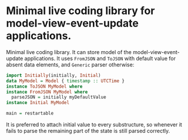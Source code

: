 # Minimal live coding library for model-view-event-update applications.

Minimal live coding library.
It can store model of the model-view-event-update applications.
It uses `FromJSON` and `ToJSON` with default value
for absent data elements, and `Generic` parser otherwise:

```haskell
import Initially(initially, Initial)
data MyModel = Model { timestamp :: UTCTime }
instance ToJSON MyModel where
instance FromJSON MyModel where
  parseJSON = initially myDefaultValue
instance Initial MyModel

main = restartable
```

It is preferred to attach initial value to every substructure,
so whenever it fails to parse the remaining part of the state is still parsed correctly.

